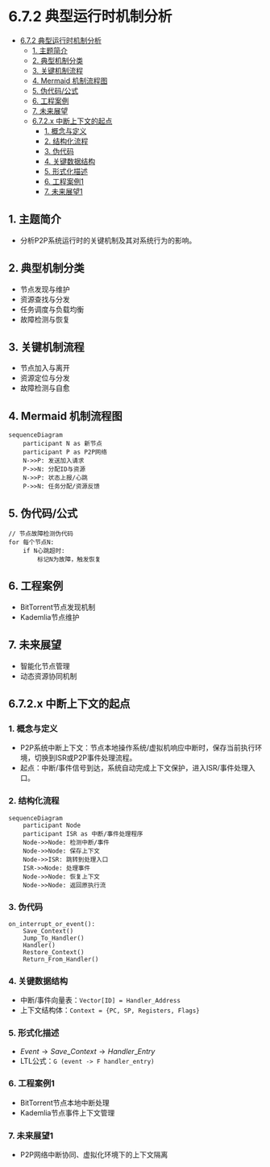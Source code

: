 # 6.7.2 典型运行时机制分析


<!-- TOC START -->

- [6.7.2 典型运行时机制分析](#672-典型运行时机制分析)
  - [1. 主题简介](#1-主题简介)
  - [2. 典型机制分类](#2-典型机制分类)
  - [3. 关键机制流程](#3-关键机制流程)
  - [4. Mermaid 机制流程图](#4-mermaid-机制流程图)
  - [5. 伪代码/公式](#5-伪代码公式)
  - [6. 工程案例](#6-工程案例)
  - [7. 未来展望](#7-未来展望)
  - [6.7.2.x 中断上下文的起点](#672x-中断上下文的起点)
    - [1. 概念与定义](#1-概念与定义)
    - [2. 结构化流程](#2-结构化流程)
    - [3. 伪代码](#3-伪代码)
    - [4. 关键数据结构](#4-关键数据结构)
    - [5. 形式化描述](#5-形式化描述)
    - [6. 工程案例1](#6-工程案例1)
    - [7. 未来展望1](#7-未来展望1)

<!-- TOC END -->

## 1. 主题简介

- 分析P2P系统运行时的关键机制及其对系统行为的影响。

## 2. 典型机制分类

- 节点发现与维护
- 资源查找与分发
- 任务调度与负载均衡
- 故障检测与恢复

## 3. 关键机制流程

- 节点加入与离开
- 资源定位与分发
- 故障检测与自愈

## 4. Mermaid 机制流程图

```mermaid
sequenceDiagram
    participant N as 新节点
    participant P as P2P网络
    N->>P: 发送加入请求
    P->>N: 分配ID与资源
    N->>P: 状态上报/心跳
    P->>N: 任务分配/资源反馈
```

## 5. 伪代码/公式

```pseudo
// 节点故障检测伪代码
for 每个节点N:
    if N心跳超时:
        标记N为故障，触发恢复
```

## 6. 工程案例

- BitTorrent节点发现机制
- Kademlia节点维护

## 7. 未来展望

- 智能化节点管理
- 动态资源协同机制

## 6.7.2.x 中断上下文的起点

### 1. 概念与定义

- P2P系统中断上下文：节点本地操作系统/虚拟机响应中断时，保存当前执行环境，切换到ISR或P2P事件处理流程。
- 起点：中断/事件信号到达，系统自动完成上下文保护，进入ISR/事件处理入口。

### 2. 结构化流程

```mermaid
sequenceDiagram
    participant Node
    participant ISR as 中断/事件处理程序
    Node->>Node: 检测中断/事件
    Node->>Node: 保存上下文
    Node->>ISR: 跳转到处理入口
    ISR->>Node: 处理事件
    Node->>Node: 恢复上下文
    Node->>Node: 返回原执行流
```

### 3. 伪代码

```pseudo
on_interrupt_or_event():
    Save_Context()
    Jump_To_Handler()
    Handler()
    Restore_Context()
    Return_From_Handler()
```

### 4. 关键数据结构

- 中断/事件向量表：`Vector[ID] = Handler_Address`
- 上下文结构体：`Context = {PC, SP, Registers, Flags}`

### 5. 形式化描述

- $Event \rightarrow Save\_Context \rightarrow Handler\_Entry$
- LTL公式：`G (event -> F handler_entry)`

### 6. 工程案例1

- BitTorrent节点本地中断处理
- Kademlia节点事件上下文管理

### 7. 未来展望1

- P2P网络中断协同、虚拟化环境下的上下文隔离
